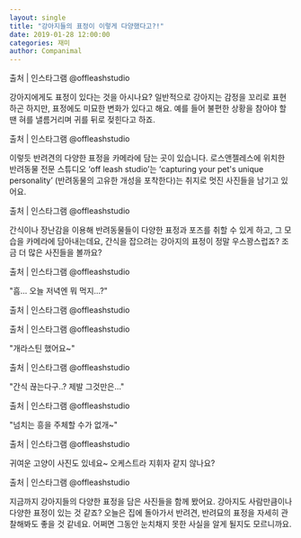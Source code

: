```yaml
---
layout: single
title: "강아지들의 표정이 이렇게 다양했다고?!"
date: 2019-01-28 12:00:00
categories: 재미
author: Companimal
---
```


출처 | 인스타그램 @offleashstudio

강아지에게도 표정이 있다는 것을 아시나요? 일반적으로 강아지는 감정을 꼬리로 표현하곤 하지만, 표정에도 미묘한 변화가 있다고 해요. 예를 들어 불편한 상황을 참아야 할 땐 혀를 낼름거리며 귀를 뒤로 젖힌다고 하죠.

출처 | 인스타그램 @offleashstudio

이렇듯 반려견의 다양한 표정을 카메라에 담는 곳이 있습니다. 로스앤젤레스에 위치한 반려동물 전문 스튜디오 ‘off leash studio’는 ‘capturing your pet's unique personality’ (반려동물의 고유한 개성을 포착한다)는 취지로 멋진 사진들을 남기고 있어요.

출처 | 인스타그램 @offleashstudio

간식이나 장난감을 이용해 반려동물들이 다양한 표정과 포즈를 취할 수 있게 하고, 그 모습을 카메라에 담아내는데요, 간식을 잡으려는 강아지의 표정이 정말 우스꽝스럽죠? 조금 더 많은 사진들을 볼까요?

출처 | 인스타그램 @offleashstudio

"흠... 오늘 저녁엔 뭐 먹지...?"

출처 | 인스타그램 @offleashstudio

출처 | 인스타그램 @offleashstudio

"개라스틴 했어요~"

출처 | 인스타그램 @offleashstudio

"간식 끊는다구..? 제발 그것만은..."

출처 | 인스타그램 @offleashstudio

"넘치는 흥을 주체할 수가 없개~"

출처 | 인스타그램 @offleashstudio

귀여운 고양이 사진도 있네요~ 오케스트라 지휘자 같지 않나요?

출처 | 인스타그램 @offleashstudio

지금까지 강아지들의 다양한 표정을 담은 사진들을 함께 봤어요. 강아지도 사람만큼이나 다양한 표정이 있는 것 같죠? 오늘은 집에 돌아가서 반려견, 반려묘의 표정을 자세히 관찰해봐도 좋을 것 같네요. 어쩌면 그동안 눈치채지 못한 사실을 알게 될지도 모르니까요.
